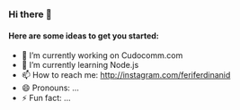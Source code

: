 ### Hi there 👋

#### Here are some ideas to get you started:

- 🔭 I’m currently working on Cudocomm.com
- 🌱 I’m currently learning Node.js
- 📫 How to reach me: http://instagram.com/feriferdinanid
- 😄 Pronouns: ...
- ⚡ Fun fact: ...
